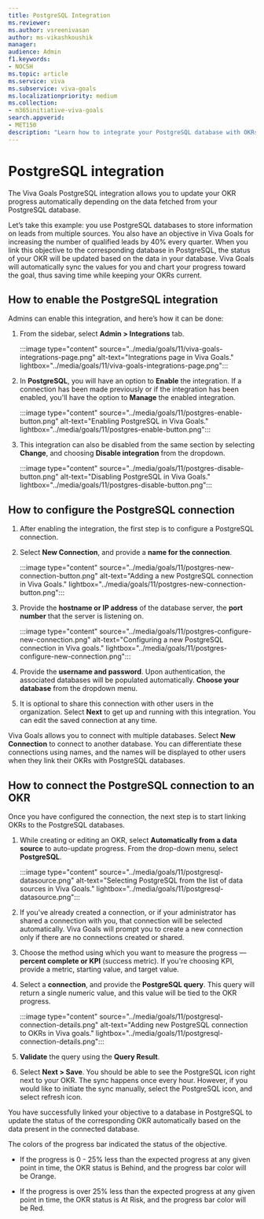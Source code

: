```yaml
---
title: PostgreSQL Integration
ms.reviewer: 
ms.author: vsreenivasan
author: ms-vikashkoushik
manager: 
audience: Admin
f1.keywords:
- NOCSH
ms.topic: article
ms.service: viva
ms.subservice: viva-goals
ms.localizationpriority: medium
ms.collection:  
- m365initiative-viva-goals  
search.appverid:
- MET150
description: "Learn how to integrate your PostgreSQL database with OKRs in Viva Goals."
---
```


# PostgreSQL integration

The Viva Goals PostgreSQL integration allows you to update your OKR progress automatically depending on the data fetched from your PostgreSQL database. 

Let’s take this example: you use PostgreSQL databases to store information on leads from multiple sources. You also have an objective in Viva Goals for increasing the number of qualified leads by 40% every quarter. When you link this objective to the corresponding database in PostgreSQL, the status of your OKR will be updated based on the data in your database. Viva Goals will automatically sync the values for you and chart your progress toward the goal, thus saving time while keeping your OKRs current. 

## How to enable the PostgreSQL integration

Admins can enable this integration, and here’s how it can be done: 

1. From the sidebar, select **Admin > Integrations** tab. 

    :::image type="content" source="../media/goals/11/viva-goals-integrations-page.png" alt-text="Integrations page in Viva Goals." lightbox="../media/goals/11/viva-goals-integrations-page.png":::

2. In **PostgreSQL**, you will have an option to **Enable** the integration. If a connection has been made previously or if the integration has been enabled, you'll have the option to **Manage** the enabled integration. 

    :::image type="content" source="../media/goals/11/postgres-enable-button.png" alt-text="Enabling PostgreSQL in Viva Goals." lightbox="../media/goals/11/postgres-enable-button.png":::

3. This integration can also be disabled from the same section by selecting **Change**, and choosing **Disable integration** from the dropdown. 

    :::image type="content" source="../media/goals/11/postgres-disable-button.png" alt-text="Disabling PostgreSQL in Viva Goals." lightbox="../media/goals/11/postgres-disable-button.png":::

## How to configure the PostgreSQL connection 

1. After enabling the integration, the first step is to configure a PostgreSQL connection. 

2. Select **New Connection**, and provide a **name for the connection**. 

    :::image type="content" source="../media/goals/11/postgres-new-connection-button.png" alt-text="Adding a new PostgreSQL connection in Viva Goals." lightbox="../media/goals/11/postgres-new-connection-button.png":::

3. Provide the **hostname or IP address** of the database server, the **port number** that the server is listening on. 

    :::image type="content" source="../media/goals/11/postgres-configure-new-connection.png" alt-text="Configuring a new PostgreSQL connection in Viva goals." lightbox="../media/goals/11/postgres-configure-new-connection.png":::

4. Provide the **username and password**. Upon authentication, the associated databases will be populated automatically. **Choose your database** from the dropdown menu. 

5. It is optional to share this connection with other users in the organization. Select **Next** to get up and running with this integration. You can edit the saved connection at any time. 

Viva Goals allows you to connect with multiple databases. Select **New Connection** to connect to another database. You can differentiate these connections using names, and the names will be displayed to other users when they link their OKRs with PostgreSQL databases. 

## How to connect the PostgreSQL connection to an OKR

Once you have configured the connection, the next step is to start linking OKRs to the PostgreSQL databases. 

1. While creating or editing an OKR, select **Automatically from a data source** to auto-update progress. From the drop-down menu, select **PostgreSQL**. 

    :::image type="content" source="../media/goals/11/postgresql-datasource.png" alt-text="Selecting PostgreSQL from the list of data sources in Viva Goals." lightbox="../media/goals/11/postgresql-datasource.png":::

2. If you've already created a connection, or if your administrator has shared a connection with you, that connection will be selected automatically. Viva Goals will prompt you to create a new connection only if there are no connections created or shared. 

3. Choose the method using which you want to measure the progress — **percent complete or KPI** (success metric). If you're choosing KPI, provide a metric, starting value, and target value. 

4. Select a **connection**, and provide the **PostgreSQL query**. This query will return a single numeric value, and this value will be tied to the OKR progress.

    :::image type="content" source="../media/goals/11/postgresql-connection-details.png" alt-text="Adding new PostgreSQL connection to OKRs in Viva goals." lightbox="../media/goals/11/postgresql-connection-details.png":::

5. **Validate** the query using the **Query Result**.

6. Select **Next > Save**. You should be able to see the PostgreSQL icon right next to your OKR. The sync happens once every hour. However, if you would like to initiate the sync manually, select the PostgreSQL icon, and select refresh icon.

You have successfully linked your objective to a database in PostgreSQL to update the status of the corresponding OKR automatically based on the data present in the connected database. 

The colors of the progress bar indicated the status of the objective. 

- If the progress is 0 - 25% less than the expected progress at any given point in time, the OKR status is Behind, and the progress bar color will be Orange. 

- If the progress is over 25% less than the expected progress at any given point in time, the OKR status is At Risk, and the progress bar color will be Red. 
